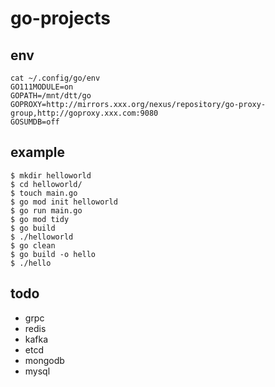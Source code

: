 # go-projects

## env

```shell
cat ~/.config/go/env
GO111MODULE=on
GOPATH=/mnt/dtt/go
GOPROXY=http://mirrors.xxx.org/nexus/repository/go-proxy-group,http://goproxy.xxx.com:9080
GOSUMDB=off
```


## example

```shell
$ mkdir helloworld
$ cd helloworld/
$ touch main.go
$ go mod init helloworld
$ go run main.go
$ go mod tidy
$ go build
$ ./helloworld
$ go clean
$ go build -o hello
$ ./hello
```


## todo

* grpc
* redis
* kafka
* etcd
* mongodb
* mysql
